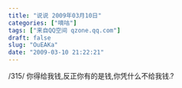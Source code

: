 ```yaml
---
title: "说说 2009年03月10日"
categories: ["嘀咕"]
tags: ["来自QQ空间 qzone.qq.com"]
draft: false
slug: "OuEAKa"
date: "2009-03-10 21:22:21"
---
```


/315/ 你得给我钱,反正你有的是钱,你凭什么不给我钱.? 
